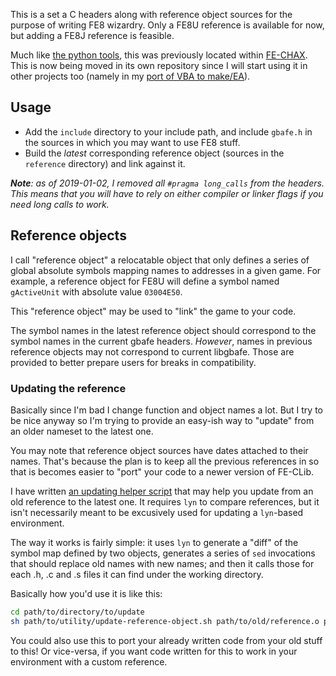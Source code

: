 
This is a set a C headers along with reference object sources for the purpose of writing FE8 wizardry. Only a FE8U reference is available for now, but adding a FE8J reference is feasible.

Much like [the python tools](https://github.com/StanHash/FE-PyTools), this was previously located within [FE-CHAX](https://github.com/StanHash/FE-CHAX). This is now being moved in its own repository since I will start using it in other projects too (namely in my [port of VBA to make/EA](https://github.com/StanHash/VBA-MAKE)).

## Usage

- Add the `include` directory to your include path, and include `gbafe.h` in the sources in which you may want to use FE8 stuff.
- Build the *latest* corresponding reference object (sources in the `reference` directory) and link against it.

_**Note**: as of 2019-01-02, I removed all `#pragma long_calls` from the headers. This means that you will have to rely on either compiler or linker flags if you need long calls to work._

## Reference objects

I call "reference object" a relocatable object that only defines a series of global absolute symbols mapping names to addresses in a given game. For example, a reference object for FE8U will define a symbol named `gActiveUnit` with absolute value `03004E50`.

This "reference object" may be used to "link" the game to your code.

The symbol names in the latest reference object should correspond to the symbol names in the current gbafe headers. *However*, names in previous reference objects may not correspond to current libgbafe. Those are provided to better prepare users for breaks in compatibility.

### Updating the reference

Basically since I'm bad I change function and object names a lot. But I try to be nice anyway so I'm trying to provide an easy-ish way to "update" from an older nameset to the latest one.

You may note that reference object sources have dates attached to their names. That's because the plan is to keep all the previous references in so that is becomes easier to "port" your code to a newer version of FE-CLib.

I have written [an updating helper script](./utility/update-reference-object.sh) that may help you update from an old reference to the latest one. It requires `lyn` to compare references, but it isn't necessarily meant to be excusively used for updating a `lyn`-based environment.

The way it works is fairly simple: it uses `lyn` to generate a "diff" of the symbol map defined by two objects, generates a series of `sed` invocations that should replace old names with new names; and then it calls those for each .h, .c and .s files it can find under the working directory.

Basically how you'd use it is like this:

```sh
cd path/to/directory/to/update
sh path/to/utility/update-reference-object.sh path/to/old/reference.o path/to/new/reference.o
```

You could also use this to port your already written code from your old stuff to this! Or vice-versa, if you want code written for this to work in your environment with a custom reference.
